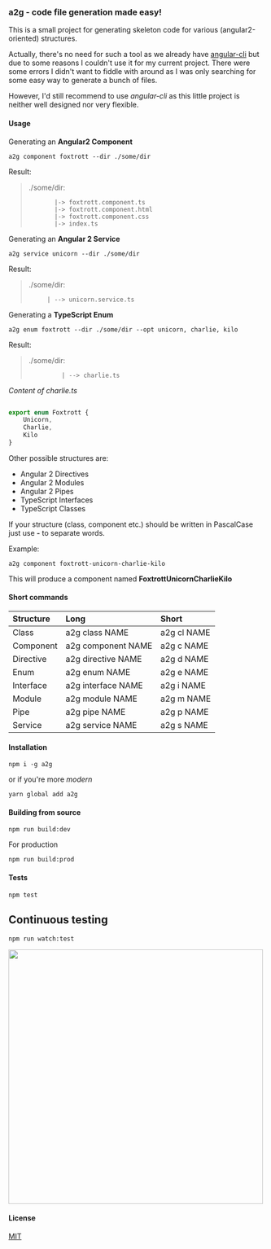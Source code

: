 ### a2g - code file generation made easy!

This is a small project for generating skeleton code for various (angular2-oriented) structures.

Actually, there's no need for such a tool as we already have [angular-cli](https://github.com/angular/angular-cli) but due to some reasons I couldn't use it for my current project. There were some errors I didn't want to fiddle with around as
I was only searching for some easy way to generate a bunch of files.

However, I'd still recommend to use *angular-cli* as this little project is neither well designed nor very flexible.

#### Usage

Generating an **Angular2 Component**

`
a2g component foxtrott --dir ./some/dir
`

Result:

> ./some/dir: 
>            
>            |-> foxtrott.component.ts
>            |-> foxtrott.component.html
>            |-> foxtrott.component.css
>            |-> index.ts 

Generating an **Angular 2 Service**

`
a2g service unicorn --dir ./some/dir
`


Result: 

> ./some/dir:
>   
>          | --> unicorn.service.ts



Generating a **TypeScript Enum**

`
a2g enum foxtrott --dir ./some/dir --opt unicorn, charlie, kilo
`  

Result:
        
> ./some/dir:
>
>              | --> charlie.ts 
     

*Content of charlie.ts*

```typescript

export enum Foxtrott {
    Unicorn,
    Charlie,
    Kilo
}

```

Other possible structures are: 
    
* Angular 2 Directives
* Angular 2 Modules
* Angular 2 Pipes
* TypeScript Interfaces
* TypeScript Classes 

If your structure (class, component etc.) should be written in PascalCase just use **-** to separate words.

Example:

`
a2g component foxtrott-unicorn-charlie-kilo
`

This will produce a component named **FoxtrottUnicornCharlieKilo**

#### Short commands

| Structure        | Long           | Short  |
| :------------- |:-------------| :-----|
| Class      | a2g class NAME | a2g cl NAME |
| Component      | a2g component NAME      |   a2g c NAME |
| Directive | a2g directive NAME      | a2g d NAME |
| Enum | a2g enum NAME      | a2g e NAME |
| Interface | a2g interface NAME      | a2g i NAME |
| Module | a2g module NAME      | a2g m NAME |
| Pipe | a2g pipe NAME      | a2g p NAME |
| Service | a2g service NAME      | a2g s NAME |

#### Installation

`
npm i -g a2g 
`

or if you're more *modern*

`
yarn global add a2g
`

#### Building from source

`
npm run build:dev
`

For production

`
npm run build:prod
`

#### Tests

`
npm test
`

## Continuous testing

`
npm run watch:test
`

<img src="http://fs5.directupload.net/images/161015/yqo2mzzm.png" witdh=500 height=500>

#### License

[MIT](https://github.com/brakmic/a2g/blob/master/LICENSE)

